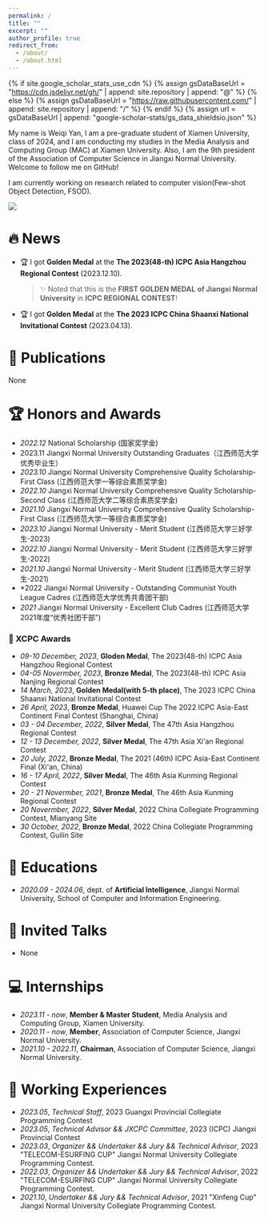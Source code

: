 ```yaml
---
permalink: /
title: ""
excerpt: ""
author_profile: true
redirect_from: 
  - /about/
  - /about.html
---
```


{% if site.google_scholar_stats_use_cdn %}
{% assign gsDataBaseUrl = "https://cdn.jsdelivr.net/gh/" | append: site.repository | append: "@" %}
{% else %}
{% assign gsDataBaseUrl = "https://raw.githubusercontent.com/" | append: site.repository | append: "/" %}
{% endif %}
{% assign url = gsDataBaseUrl | append: "google-scholar-stats/gs_data_shieldsio.json" %}

<span class='anchor' id='about-me'></span>

My name is Weiqi Yan, I am a pre-graduate student of Xiamen University, class of 2024, and I am conducting my studies in the Media Analysis and Computing Group (MAC) at Xiamen University. Also, I am the 9th president of the Association of Computer Science in Jiangxi Normal University. Welcome to follow me on GitHub!

I am currently working on research related to computer vision(Few-shot Object Detection, FSOD).

 <a href='https://scholar.google.com/citations?user=DhtAFkwAAAAJ'><img src="https://img.shields.io/endpoint?url={{ url | url_encode }}&logo=Google%20Scholar&labelColor=f6f6f6&color=9cf&style=flat&label=citations"></a>


# 🔥 News
- 🏆 I got **Golden Medal** at the **The 2023(48-th) ICPC Asia Hangzhou Regional Contest** (2023.12.10). 

  > ✨ Noted that this is the **FIRST GOLDEN MEDAL** **of Jiangxi Normal University** in **ICPC REGIONAL CONTEST**!

- 🏆 I got **Golden Medal** at the **The 2023 ICPC China Shaanxi National Invitational Contest** (2023.04.13).

# 📝 Publications 

None

# 🏆 Honors and Awards
- *2022.12*  National Scholarship (国家奖学金)
- 2023.11  Jiangxi Normal University Outstanding Graduates（江西师范大学优秀毕业生）
- *2023.10*  Jiangxi Normal University Comprehensive Quality Scholarship- First Class (江西师范大学一等综合素质奖学金)
- *2022.10*  Jiangxi Normal University Comprehensive Quality Scholarship- Second Class (江西师范大学二等综合素质奖学金)
- *2021.10*  Jiangxi Normal University Comprehensive Quality Scholarship- First Class (江西师范大学一等综合素质奖学金)
- *2023.10*  Jiangxi Normal University - Merit Student (江西师范大学三好学生-2023)
- *2022.10*  Jiangxi Normal University - Merit Student (江西师范大学三好学生-2022)
- *2021.10* Jiangxi Normal University - Merit Student (江西师范大学三好学生-2021)
- *2022  Jiangxi Normal University - Outstanding Communist Youth League Cadres (江西师范大学优秀共青团干部)
- *2021*  Jiangxi Normal University - Excellent Club Cadres (江西师范大学2021年度“优秀社团干部”)

### 🎈 XCPC Awards

- *09-10 December, 2023*, **Gloden Medal**, The 2023(48-th) ICPC Asia Hangzhou Regional Contest
- *04-05 Novermber, 2023*, **Bronze Medal**, The 2023(48-th) ICPC Asia Nanjing Regional Contest
- *14 March, 2023*, **Golden Medal(with 5-th place)**, The 2023 ICPC China Shaanxi National Invitational Contest
- *26 April, 2023*, **Bronze Medal**, Huawei Cup The 2022 ICPC Asia-East Continent Final Contest (Shanghai, China)
- *03 - 04 December, 2022*, **Silver Medal**, The 47th Asia Hangzhou Regional Contest
- *12 - 13 December, 2022*, **Silver Medal**, The 47th Asia Xi'an Regional Contest
- *20 July, 2022*, **Bronze Medal**, The 2021 (46th) ICPC Asia-East Continent Final (Xi'an, China)
- *16 - 17 April, 2022*, **Silver Medal**, The 46th Asia Kunming Regional Contest
- *20 - 21 Novermber, 2021*, **Bronze Medal**, The 46th Asia Kunming Regional Contest
- *20 Novermber, 2022*, **Silver Medal**, 2022 China Collegiate Programming Contest, Mianyang Site
- *30 October, 2022*, **Bronze Medal**, 2022 China Collegiate Programming Contest, Guilin Site


# 📖 Educations
- *2020.09 - 2024.06*, dept. of **Artificial Intelligence**, Jiangxi Normal University, School of Computer and Information Engineering. 

# 💬 Invited Talks
- None

# 💻 Internships
- *2023.11 - now*, **Member & Master Student**, Media Analysis and Computing Group, Xiamen University.
- *2020.11 - now*, **Member**, Association of Computer Science, Jiangxi Normal University.
- *2021.10 - 2022.11*, **Chairman**, Association of Computer Science, Jiangxi Normal University.

# 📕 Working Experiences

- *2023.05*, *Technical Staff*, 2023 Guangxi Provincial Collegiate Programming Contest
- *2023.05*, *Technical Advisor && JXCPC Committee*, 2023 (ICPC) Jiangxi Provincial Contest
- *2023.03*, *Organizer && Undertaker && Jury && Technical Advisor*, 2023 "TELECOM-ESURFING CUP" Jiangxi Normal University Collegiate Programming Contest.
- *2022.03*, *Organizer && Undertaker && Jury && Technical Advisor*, 2022 "TELECOM-ESURFING CUP" Jiangxi Normal University Collegiate Programming Contest.
- *2021.10*, *Undertaker && Jury && Technical Advisor*, 2021 "Xinfeng Cup" Jiangxi Normal University Collegiate Programming Contest.
